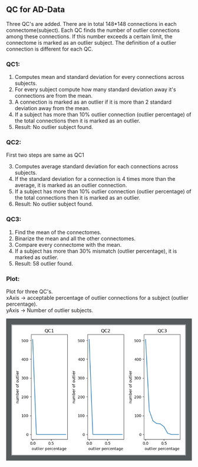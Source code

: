 ## QC for AD-Data

Three QC's are added. There are in total 148*148 connections in each connectome(subject). Each QC finds the number of outlier connections among these connections.
If this number exceeds a certain limit, the connectome is marked as an outlier subject. The definition of a outlier connection is different for each QC.

### QC1:
1. Computes mean and standard deviation for every connections across subjects.
2. For every subject compute how many standard deviation away it's connections are from the mean.
3. A connection is marked as an outlier if it is more than 2 standard deviation away from the mean.
4. If a subject has more than 10% outlier connection (outlier percentage) of the total connections then it is marked as an outlier.
5. Result: No outlier subject found.

### QC2:
First two steps are same as QC1

3. Computes average standard deviation for each connections across subjects.
4. If the standard deviation for a connection is 4 times more than the average, it is marked as an outlier connection.
5. If a subject has more than 10% outlier connection (outlier percentage) of the total connections then it is marked as an outlier.
6. Result: No outlier subject found.

### QC3:
1. Find the mean of the connectomes.
2. Binarize the mean and all the other connectomes.
3. Compare every connectome with the mean.
4. If a subject has more than 30% mismatch (outlier percentage), it is marked as outlier.
5. Result: 58 outlier found.

### Plot:
Plot for three QC's.  
xAxis -> acceptable percentage of outlier connections for a subject (outlier percentage).  
yAxis -> Number of outlier subjects.  

![QC Plot](https://github.com/mturja-vf-ic-bd/Tractography_ADNI/blob/master/scripts/qc.png)
